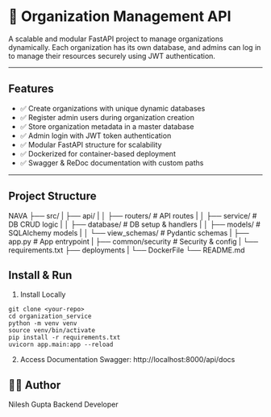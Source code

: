 # 🏢 Organization Management API

A scalable and modular FastAPI project to manage organizations dynamically. Each organization has its own database, and admins can log in to manage their resources securely using JWT authentication.

---

## Features

- ✅ Create organizations with unique dynamic databases
- ✅ Register admin users during organization creation
- ✅ Store organization metadata in a master database
- ✅ Admin login with JWT token authentication
- ✅ Modular FastAPI structure for scalability
- ✅ Dockerized for container-based deployment
- ✅ Swagger & ReDoc documentation with custom paths

---

## Project Structure
NAVA
├── src/
|   ├── api/
|   │    ├── routers/ # API routes
|   │    ├── service/ # DB CRUD logic
|   │    ├── database/ # DB setup & handlers
|   │    ├── models/ # SQLAlchemy models
|   │    └── view_schemas/ # Pydantic schemas
|   ├── app.py # App entrypoint
|   ├── common/security # Security & config
|   └── requirements.txt
├── deployments
|       └── DockerFile
└── README.md




## Install & Run

1. Install Locally

```
git clone <your-repo>
cd organization_service
python -m venv venv
source venv/bin/activate
pip install -r requirements.txt
uvicorn app.main:app --reload
```

2. Access Documentation
Swagger: http://localhost:8000/api/docs




## 🧑‍💻 Author
Nilesh Gupta
Backend Developer